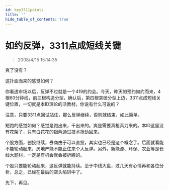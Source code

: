 ```yaml
---
id: key3311points 
title: ''
hide_table_of_contents: true
---
```


# 如约反弹，3311点成短线关键

> 2008/4/15 15:14:35

<div style={{color: '#009900', fontWeight: '500', fontSize: '18px'}}>

爽了没有？
 
这扑面而来的感觉如何？
 
你看透市场以后，反弹不过就是一个419的约会。今天，昨天的预约如约而来，4根60分钟线，前三根构造分型，确认后，第四根突破分型上边，3311点成短线关键位置，一切就是本ID理论的活教材，你说有什么可说的？
 
注意，只要3311点回试站住，那么反弹继续，否则就结束，如此简单。
 
短跑的感觉如何？感觉是跑出来，干出来的。爽是需要真枪真刀来的。本ID这里没有花架子，只有白花花的银两通过技术抢劫回来。
 
个股方面，创投继续，券商由于可以直投，其实也已经是这个概念了。后面就看能不能轮动起来，房地产能不能止住来个大反弹。另外，新能源、环保、农业等是长线大题材，一定是有机会就会被折腾的。
 
个股只要能轮动起来，这反弹就能持续。至于中线大盘，过几天有心情再和各位分析，总之，已经在最后的空头陷阱中了。
 
先下，再见。

</div>